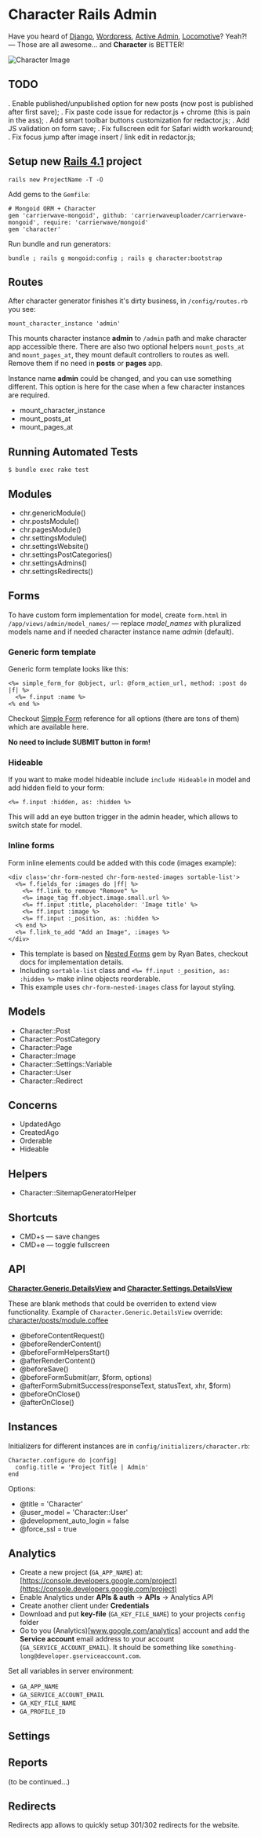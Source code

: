 # Character Rails Admin

Have you heard of [Django](https://www.djangoproject.com/), [Wordpress](https://wordpress.org/), [Active Admin](http://activeadmin.info/), [Locomotive](http://locomotivecms.com/)? Yeah?! — Those are all awesome... and **Character** is BETTER!

![Character Image](http://character.s3.amazonaws.com/character1.jpg)

## TODO

. Enable published/unpublished option for new posts (now post is published after first save);
. Fix paste code issue for redactor.js + chrome (this is pain in the ass);
. Add smart toolbar buttons customization for redactor.js;
. Add JS validation on form save;
. Fix fullscreen edit for Safari width workaround;
. Fix focus jump after image insert / link edit in redactor.js;

## Setup new [Rails 4.1](http://rubyonrails.org) project

    rails new ProjectName -T -O

Add gems to the ```Gemfile```:

    # Mongoid ORM + Character
    gem 'carrierwave-mongoid', github: 'carrierwaveuploader/carrierwave-mongoid', require: 'carrierwave/mongoid'
    gem 'character'

Run bundle and run generators:

    bundle ; rails g mongoid:config ; rails g character:bootstrap

## Routes

After character generator finishes it's dirty business, in ```/config/routes.rb``` you see:

    mount_character_instance 'admin'

This mounts character instance **admin** to ```/admin``` path and make character app accessible there. There are also two optional helpers ```mount_posts_at``` and ```mount_pages_at```, they mount default controllers to routes as well. Remove them if no need in **posts** or **pages** app.

Instance name **admin** could be changed, and you can use something different. This option is here for the case when a few character instances are required.

- mount_character_instance
- mount_posts_at
- mount_pages_at


## Running Automated Tests

`$ bundle exec rake test`


## Modules

- chr.genericModule()
- chr.postsModule()
- chr.pagesModule()
- chr.settingsModule()
- chr.settingsWebsite()
- chr.settingsPostCategories()
- chr.settingsAdmins()
- chr.settingsRedirects()


## Forms

To have custom form implementation for model, create ```form.html``` in ```/app/views/admin/model_names/``` — replace *model_names* with pluralized models name and if needed character instance name *admin* (default).

### Generic form template

Generic form template looks like this:

    <%= simple_form_for @object, url: @form_action_url, method: :post do |f| %>
      <%= f.input :name %>
    <% end %>

Checkout [Simple Form](https://github.com/plataformatec/simple_form) reference for all options (there are tons of them) which are available here.

**No need to include SUBMIT button in form!**

### Hideable

If you want to make model hideable include ```include Hideable``` in model and add hidden field to your form:

    <%= f.input :hidden, as: :hidden %>

This will add an eye button trigger in the admin header, which allows to switch state for model.

### Inline forms

Form inline elements could be added with this code (images example):

    <div class='chr-form-nested chr-form-nested-images sortable-list'>
      <%= f.fields_for :images do |ff| %>
        <%= ff.link_to_remove "Remove" %>
        <%= image_tag ff.object.image.small.url %>
        <%= ff.input :title, placeholder: 'Image title' %>
        <%= ff.input :image %>
        <%= ff.input :_position, as: :hidden %>
      <% end %>
      <%= f.link_to_add "Add an Image", :images %>
    </div>

- This template is based on [Nested Forms](https://github.com/ryanb/nested_form) gem by Ryan Bates, checkout docs for implementation details.
- Including ```sortable-list``` class and ```<%= ff.input :_position, as: :hidden %>``` make inline objects reorderable.
- This example uses ```chr-form-nested-images``` class for layout styling.


## Models

- Character::Post
- Character::PostCategory
- Character::Page
- Character::Image
- Character::Settings::Variable
- Character::User
- Character::Redirect


## Concerns

- UpdatedAgo
- CreatedAgo
- Orderable
- Hideable


## Helpers

- Character::SitemapGeneratorHelper


## Shortcuts

- CMD+s — save changes
- CMD+e — toggle fullscreen


## API

**[Character.Generic.DetailsView](https://github.com/slate-studio/character/blob/master/app/assets/javascripts/character/generic/details.coffee) and [Character.Settings.DetailsView](https://github.com/slate-studio/character/blob/master/app/assets/javascripts/character/settings/details.coffee)**

These are blank methods that could be overriden to extend view functionality. Example of ```Character.Generic.DetailsView``` override: [character/posts/module.coffee](https://github.com/slate-studio/character/blob/master/app/assets/javascripts/character/posts/module.coffee)

- @beforeContentRequest()
- @beforeRenderContent()
- @beforeFormHelpersStart()
- @afterRenderContent()
- @beforeSave()
- @beforeFormSubmit(arr, $form, options)
- @afterFormSubmitSuccess(responseText, statusText, xhr, $form)
- @beforeOnClose()
- @afterOnClose()


## Instances

Initializers for different instances are in ```config/initializers/character.rb```:

    Character.configure do |config|
      config.title = 'Project Title | Admin'
    end

Options:

- @title                  = 'Character'
- @user_model             = 'Character::User'
- @development_auto_login = false
- @force_ssl              = true

## Analytics

* Create a new project (```GA_APP_NAME```) at: [https://console.developers.google.com/project](https://console.developers.google.com/project)
* Enable Analytics under **APIs & auth** -> **APIs** -> Analytics API
* Create another client under **Credentials**
* Download and put **key-file** (```GA_KEY_FILE_NAME```) to your projects ```config``` folder
* Go to you (Analytics)[www.google.com/analytics] account and add the **Service account** email address to your account (```GA_SERVICE_ACCOUNT_EMAIL```). It should be something like ```something-long@developer.gserviceaccount.com```.

Set all variables in server environment:

- ```GA_APP_NAME```
- ```GA_SERVICE_ACCOUNT_EMAIL```
- ```GA_KEY_FILE_NAME```
- ```GA_PROFILE_ID```


## Settings


## Reports

(to be continued...)


## Redirects

Redirects app allows to quickly setup 301/302 redirects for the website.
